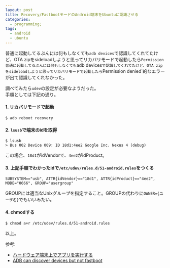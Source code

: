 ```yaml
---
layout: post
title: Recovery/FastbootモードのAndroid端末をUbuntuに認識させる 
categories:
  - programming;
tags:
  - android
  - ubuntu
---
```


普通に起動してるぶんには何もしなくても`adb devices`で認識してくれてたけど、OTA zipをsideloadしようと思ってリカバリモードで起動したら`Permission 普通に起動してるぶんには何もしなくても`adb devices`で認識してくれてたけど、OTA zipをsideloadしようと思ってリカバリモードで起動したら`Permission denied`的なエラーが出て認識してくれなかった。

調べてみたら`udev`の設定が必要なようだった。  
手順としては下記の通り。

#### 1. リカバリモードで起動

```
$ adb reboot recovery
```

#### 2. `lsusb`で端末のidを取得

```
$ lsusb
> Bus 002 Device 009: ID 18d1:4ee2 Google Inc. Nexus 4 (debug)
```
この場合、`18d1`がidVendorで、`4ee2`がidProduct。

#### 3. 上記手順でわかったidで`/etc/udev/rules.d/51-android.rules`をつくる

```
SUBSYSTEM=="usb", ATTR{idVendor}=="18d1", ATTR{idProduct}=="4ee2", MODE="0666", GROUP="usergroup"
```

GROUPには適当なUnixグループを指定すること。GROUPの代わりに`OWNER={ユーザ名}`でもいいみたい。

#### 4. chmodする

```
$ chmod a+r /etc/udev/rules.d/51-android.rules
```

以上。

参考:

- [ハードウェア端末上でアプリを実行する](https://developer.android.com/studio/run/device.html#setting-up)
- [ADB can discover devices but not fastboot](http://android.stackexchange.com/questions/58187/adb-can-discover-devices-but-not-fastboot)
